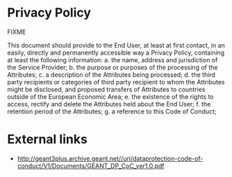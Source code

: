 # Privacy Policy

FIXME

This document should  provide to the End User, at least at first contact, in an easily, directly and permanently accessible way a Privacy Policy, containing at least the following information:
a. the name, address and jurisdiction of the Service Provider;
b. the purpose or purposes of the processing of the Attributes;
c. a description of the Attributes being processed;
d. the third party recipients or categories of third party recipient to whom the Attributes might be disclosed, and proposed transfers of Attributes to countries outside of the European Economic Area;
e. the existence of the rights to access, rectify and delete the Attributes held about the End User;
f. the retention period of the Attributes;
g. a reference to this Code of Conduct;


# External links
  * http://geant3plus.archive.geant.net//uri/dataprotection-code-of-conduct/V1/Documents/GEANT_DP_CoC_ver1.0.pdf
